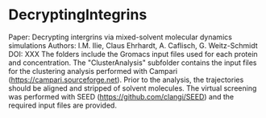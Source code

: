 # DecryptingIntegrins
Paper: Decrypting intergrins via mixed-solvent molecular dynamics simulations
Authors: I.M. Ilie, Claus Ehrhardt, A. Caflisch, G. Weitz-Schmidt
DOI: XXX
The folders include the Gromacs input files used for each protein and concentration.
The "ClusterAnalysis" subfolder contains the input files for the clustering analysis performed with Campari (https://campari.sourceforge.net). Prior to the analysis, the trajectories should be aligned and stripped of solvent molecules.
The virtual screening was performed with SEED (https://github.com/clangi/SEED) and the required input files are provided.

